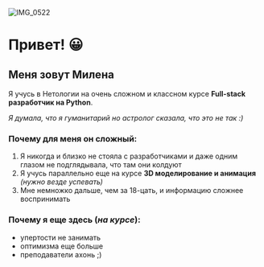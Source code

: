 ![IMG_0522](https://user-images.githubusercontent.com/119122141/204113801-c8a4a9e2-721f-47a3-8849-7530f9a5c292.JPG)
# Привет! 😀
## Меня зовут Милена
Я учусь в Нетологии на очень сложном и классном курсе **Full-stack разработчик на Python**. 

_Я думала, что я гуманитарий но астролог сказала, что это не так :)_

### Почему для меня он сложный:
1. Я никогда и близко не стояла с разработчиками и даже одним глазом не подглядывала, что там они колдуют
2. Я учусь параллельно еще на курсе **3D моделирование и анимация** _(нужно везде успевать)_
3. Мне немножко дальше, чем за 18-цать, и информацию сложнее воспринимать

### Почему я еще здесь (_на курсе_):
- упертости не занимать
- оптимизма еще больше
- преподаватели ахонь ;)



